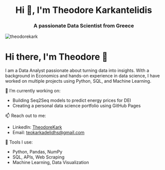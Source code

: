 <h1 align="center">Hi 👋, I'm Theodore Karkantelidis</h1>
<h3 align="center">A passionate Data Scientist from Greece</h3>


<p align="left"> <img src="https://komarev.com/ghpvc/?username=theodorekark&label=Profile%20views&color=0e75b6&style=flat" alt="theodorekark" /> </p>

# Hi there, I'm Theodore 👋

I am a Data Analyst passionate about turning data into insights. With a background in Economics and hands-on experience in data science, I have worked on multiple projects using Python, SQL, and Machine Learning.

🔭 I’m currently working on:
- Building Seq2Seq models to predict energy prices for DEI
- Creating a personal data science portfolio using GitHub Pages

📫 Reach out to me:
- LinkedIn: [TheodoreKark](https://www.linkedin.com/in/theodore-karkadelidhs/)
- Email: teokarkadelidhs@gmail.com

🚀 Tools I use:
- Python, Pandas, NumPy
- SQL, APIs, Web Scraping
- Machine Learning, Data Visualization
